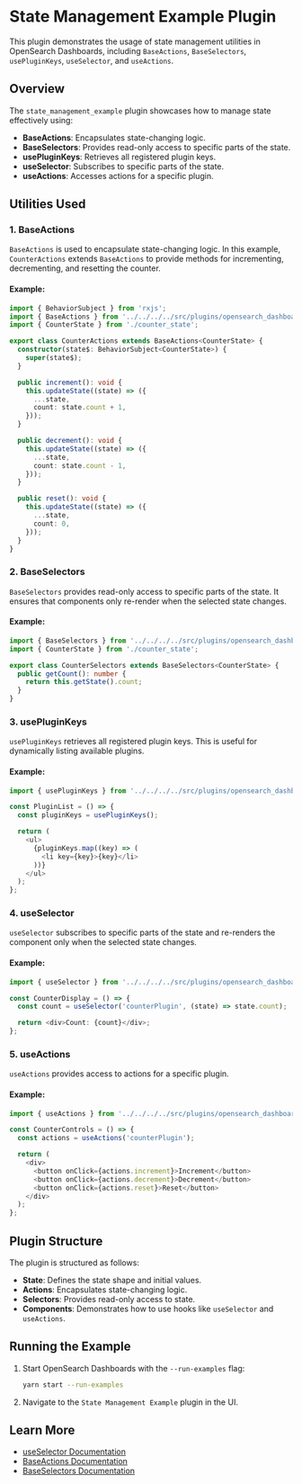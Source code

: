 # State Management Example Plugin

This plugin demonstrates the usage of state management utilities in OpenSearch Dashboards, including `BaseActions`, `BaseSelectors`, `usePluginKeys`, `useSelector`, and `useActions`.

## Overview

The `state_management_example` plugin showcases how to manage state effectively using:

- **BaseActions**: Encapsulates state-changing logic.
- **BaseSelectors**: Provides read-only access to specific parts of the state.
- **usePluginKeys**: Retrieves all registered plugin keys.
- **useSelector**: Subscribes to specific parts of the state.
- **useActions**: Accesses actions for a specific plugin.

## Utilities Used

### 1. BaseActions

`BaseActions` is used to encapsulate state-changing logic. In this example, `CounterActions` extends `BaseActions` to provide methods for incrementing, decrementing, and resetting the counter.

#### Example:
```typescript
import { BehaviorSubject } from 'rxjs';
import { BaseActions } from '../../../../src/plugins/opensearch_dashboards_utils/public';
import { CounterState } from './counter_state';

export class CounterActions extends BaseActions<CounterState> {
  constructor(state$: BehaviorSubject<CounterState>) {
    super(state$);
  }

  public increment(): void {
    this.updateState((state) => ({
      ...state,
      count: state.count + 1,
    }));
  }

  public decrement(): void {
    this.updateState((state) => ({
      ...state,
      count: state.count - 1,
    }));
  }

  public reset(): void {
    this.updateState((state) => ({
      ...state,
      count: 0,
    }));
  }
}
```

### 2. BaseSelectors

`BaseSelectors` provides read-only access to specific parts of the state. It ensures that components only re-render when the selected state changes.

#### Example:
```typescript
import { BaseSelectors } from '../../../../src/plugins/opensearch_dashboards_utils/public';
import { CounterState } from './counter_state';

export class CounterSelectors extends BaseSelectors<CounterState> {
  public getCount(): number {
    return this.getState().count;
  }
}
```

### 3. usePluginKeys

`usePluginKeys` retrieves all registered plugin keys. This is useful for dynamically listing available plugins.

#### Example:
```typescript
import { usePluginKeys } from '../../../../src/plugins/opensearch_dashboards_react/public';

const PluginList = () => {
  const pluginKeys = usePluginKeys();

  return (
    <ul>
      {pluginKeys.map((key) => (
        <li key={key}>{key}</li>
      ))}
    </ul>
  );
};
```

### 4. useSelector

`useSelector` subscribes to specific parts of the state and re-renders the component only when the selected state changes.

#### Example:
```typescript
import { useSelector } from '../../../../src/plugins/opensearch_dashboards_react/public';

const CounterDisplay = () => {
  const count = useSelector('counterPlugin', (state) => state.count);

  return <div>Count: {count}</div>;
};
```

### 5. useActions

`useActions` provides access to actions for a specific plugin.

#### Example:
```typescript
import { useActions } from '../../../../src/plugins/opensearch_dashboards_react/public';

const CounterControls = () => {
  const actions = useActions('counterPlugin');

  return (
    <div>
      <button onClick={actions.increment}>Increment</button>
      <button onClick={actions.decrement}>Decrement</button>
      <button onClick={actions.reset}>Reset</button>
    </div>
  );
};
```

## Plugin Structure

The plugin is structured as follows:

- **State**: Defines the state shape and initial values.
- **Actions**: Encapsulates state-changing logic.
- **Selectors**: Provides read-only access to state.
- **Components**: Demonstrates how to use hooks like `useSelector` and `useActions`.

## Running the Example

1. Start OpenSearch Dashboards with the `--run-examples` flag:
   ```bash
   yarn start --run-examples
   ```
2. Navigate to the `State Management Example` plugin in the UI.

## Learn More

- [useSelector Documentation](../../docs/state_containers/react/use_selector.md)
- [BaseActions Documentation](../../docs/state_containers/base_actions.md)
- [BaseSelectors Documentation](../../docs/state_containers/base_selectors.md)

